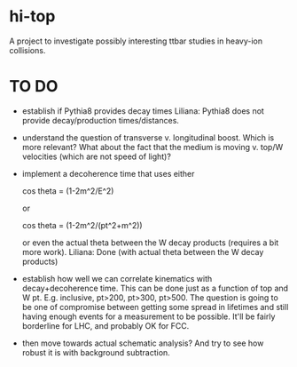 hi-top
======

A project to investigate possibly interesting ttbar studies in
heavy-ion collisions.

TO DO
=====

- establish if Pythia8 provides decay times
	Liliana: Pythia8 does not provide decay/production times/distances.

- understand the question of transverse v. longitudinal boost. Which
  is more relevant? What about the fact that the medium is moving
  v. top/W velocities (which are not speed of light)?

- implement a decoherence time that uses either 

    cos theta = (1-2m^2/E^2)

  or 

    cos theta = (1-2m^2/(pt^2+m^2))

  or even the actual theta between the W decay products (requires a
  bit more work).
      Liliana: Done (with actual theta between the W decay products)

- establish how well we can correlate kinematics with
  decay+decoherence time. This can be done just as a function of top
  and W pt. E.g. inclusive, pt>200, pt>300, pt>500. The question is
  going to be one of compromise between getting some spread in
  lifetimes and still having enough events for a measurement to be
  possible. It'll be fairly borderline for LHC, and probably OK for FCC.


- then move towards actual schematic analysis? And try to see how
  robust it is with background subtraction.


